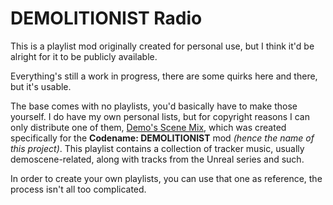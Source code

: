 # DEMOLITIONIST Radio

This is a playlist mod originally created for personal use, but I think it'd be alright for it to be publicly available.

Everything's still a work in progress, there are some quirks here and there, but it's usable.

The base comes with no playlists, you'd basically have to make those yourself. I do have my own personal lists, but for copyright reasons I can only distribute one of them, [Demo's Scene Mix](https://marisakirisa.me/tmp/swwmgz_music_demo_m.pk3), which was created specifically for the **Codename: DEMOLITIONIST** mod *(hence the name of this project)*. This playlist contains a collection of tracker music, usually demoscene-related, along with tracks from the Unreal series and such.

In order to create your own playlists, you can use that one as reference, the process isn't all too complicated.
